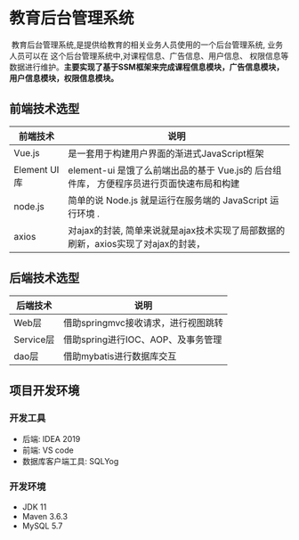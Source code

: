 # 教育后台管理系统

​		教育后台管理系统,是提供给教育的相关业务人员使用的一个后台管理系统, 业务人员可以在 这个后台管理系统中,对课程信息、广告信息、用户信息、 权限信息等数据进行维护。**主要实现了基于SSM框架来完成课程信息模块，广告信息模块，用户信息模块，权限信息模块。**

## 前端技术选型

| 前端技术      | 说明                                                         |
| ------------- | ------------------------------------------------------------ |
| Vue.js        | 是一套用于构建用户界面的渐进式JavaScript框架                 |
| Element UI 库 | element-ui 是饿了么前端出品的基于 Vue.js的 后台组件库， 方便程序员进行页面快速布局和构建 |
| node.js       | 简单的说 Node.js 就是运行在服务端的 JavaScript 运行环境 .    |
| axios         | 对ajax的封装, 简单来说就是ajax技术实现了局部数据的刷新，axios实现了对ajax的封装， |

## 后端技术选型

| 后端技术  | 说明                                |
| --------- | ----------------------------------- |
| Web层     | 借助springmvc接收请求，进行视图跳转 |
| Service层 | 借助spring进行IOC、AOP、及事务管理  |
| dao层     | 借助mybatis进行数据库交互           |

## 项目开发环境

### 开发工具 

- 后端: IDEA 2019 
- 前端: VS code 
- 数据库客户端工具: SQLYog 

### 开发环境 

- JDK 11 
- Maven 3.6.3 
- MySQL 5.7